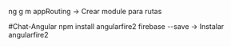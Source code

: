 ng g m appRouting       -> Crear module para rutas


#Chat-Angular
npm install angularfire2 firebase --save        ->  Instalar angularfire2
